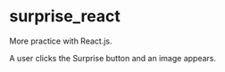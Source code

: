 # surprise_react
More practice with React.js.

A user clicks the Surprise button and an image appears.
